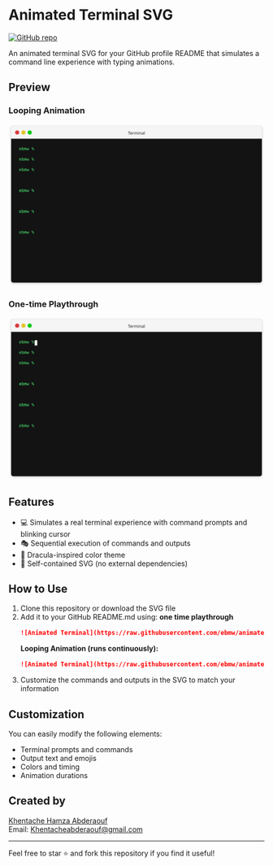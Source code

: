 # Animated Terminal SVG

[![GitHub repo](https://img.shields.io/badge/GitHub-animated--terminal-blue?logo=github)](https://github.com/ebmw/animated-terminal)

An animated terminal SVG for your GitHub profile README that simulates a command line experience with typing animations.

## Preview


### Looping Animation
![Animated Terminal (Looping)](https://raw.githubusercontent.com/ebmw/animated-terminal/refs/heads/main/animated-terminal-loop%20.svg)

### One-time Playthrough
![Animated Terminal (One-time)](https://raw.githubusercontent.com/ebmw/animated-terminal/main/animated-terminal1.svg)


## Features

- 💻 Simulates a real terminal experience with command prompts and blinking cursor
- 🎭 Sequential execution of commands and outputs
- 🎨 Dracula-inspired color theme
- 🔄 Self-contained SVG (no external dependencies)

## How to Use

1. Clone this repository or download the SVG file
2. Add it to your GitHub README.md using:
   **one time playthrough**
   ```markdown
   ![Animated Terminal](https://raw.githubusercontent.com/ebmw/animated-terminal/main/animated-terminal1.svg)
   ```
      **Looping Animation (runs continuously):**
   ```markdown
   ![Animated Terminal](https://raw.githubusercontent.com/ebmw/animated-terminal/main/animated-terminal-no-cursor.svg)
   ```
3. Customize the commands and outputs in the SVG to match your information

## Customization

You can easily modify the following elements:
- Terminal prompts and commands
- Output text and emojis
- Colors and timing
- Animation durations

## Created by

[Khentache Hamza Abderaouf](https://github.com/ebmw)  
Email: Khentacheabderaouf@gmail.com

---

Feel free to star ⭐ and fork this repository if you find it useful!
